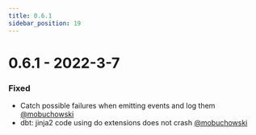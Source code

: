 ```yaml
---
title: 0.6.1
sidebar_position: 19
---
```


# 0.6.1 - 2022-3-7

### Fixed
* Catch possible failures when emitting events and log them [@mobuchowski](https://github.com/mobuchowski)
* dbt: jinja2 code using do extensions does not crash [@mobuchowski](https://github.com/mobuchowski)